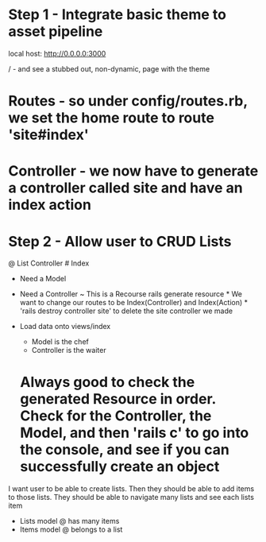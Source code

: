 # Step 1 - Integrate basic theme to asset pipeline
local host: http://0.0.0.0:3000

/ - and see a stubbed out, non-dynamic, page with the theme
  # Routes - so under config/routes.rb, we set the home route to route 'site#index'
  # Controller - we now have to generate a controller called site and have an index action

# Step 2 - Allow user to CRUD Lists
  @ List Controller 
    # Index
  - Need a Model
  - Need a Controller
    ~ This is a Recourse 
      rails generate resource
        * We want to change our routes to be Index(Controller) and Index(Action)
          * 'rails destroy controller site' to delete the site controller we made
  - Load data onto views/index
      * Model is the chef
      * Controller is the waiter 
      
      # Always good to check the generated Resource in order. Check for the Controller, the Model, and then 'rails c' to go into the console, and see if you can successfully create an object
I want user to be able to create lists. Then they should be able to add items to those lists. They should be able to navigate many lists and see each lists item
  * Lists model
    @ has many items
  * Items model 
    @ belongs to a list